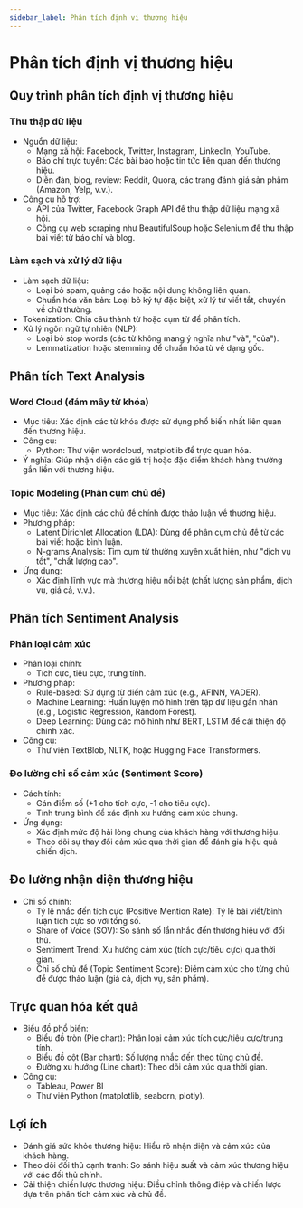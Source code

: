 ```yaml
---
sidebar_label: Phân tích định vị thương hiệu
---
```

# Phân tích định vị thương hiệu

## Quy trình phân tích định vị thương hiệu
### Thu thập dữ liệu
- Nguồn dữ liệu:
    - Mạng xã hội: Facebook, Twitter, Instagram, LinkedIn, YouTube.
    - Báo chí trực tuyến: Các bài báo hoặc tin tức liên quan đến thương hiệu.
    - Diễn đàn, blog, review: Reddit, Quora, các trang đánh giá sản phẩm (Amazon, Yelp, v.v.).
- Công cụ hỗ trợ:
    - API của Twitter, Facebook Graph API để thu thập dữ liệu mạng xã hội.
    - Công cụ web scraping như BeautifulSoup hoặc Selenium để thu thập bài viết từ báo chí và blog.
### Làm sạch và xử lý dữ liệu
- Làm sạch dữ liệu:
    - Loại bỏ spam, quảng cáo hoặc nội dung không liên quan.
    - Chuẩn hóa văn bản: Loại bỏ ký tự đặc biệt, xử lý từ viết tắt, chuyển về chữ thường.
- Tokenization: Chia câu thành từ hoặc cụm từ để phân tích.
- Xử lý ngôn ngữ tự nhiên (NLP):
    - Loại bỏ stop words (các từ không mang ý nghĩa như "và", "của").
    - Lemmatization hoặc stemming để chuẩn hóa từ về dạng gốc.
## Phân tích Text Analysis
### Word Cloud (đám mây từ khóa)
- Mục tiêu: Xác định các từ khóa được sử dụng phổ biến nhất liên quan đến thương hiệu.
- Công cụ:
    - Python: Thư viện wordcloud, matplotlib để trực quan hóa.
- Ý nghĩa: Giúp nhận diện các giá trị hoặc đặc điểm khách hàng thường gắn liền với thương hiệu.
### Topic Modeling (Phân cụm chủ đề)
- Mục tiêu: Xác định các chủ đề chính được thảo luận về thương hiệu.
- Phương pháp:
    - Latent Dirichlet Allocation (LDA): Dùng để phân cụm chủ đề từ các bài viết hoặc bình luận.
    - N-grams Analysis: Tìm cụm từ thường xuyên xuất hiện, như "dịch vụ tốt", "chất lượng cao".
- Ứng dụng:
    - Xác định lĩnh vực mà thương hiệu nổi bật (chất lượng sản phẩm, dịch vụ, giá cả, v.v.).
## Phân tích Sentiment Analysis
### Phân loại cảm xúc
- Phân loại chính:
    - Tích cực, tiêu cực, trung tính.
- Phương pháp:
    - Rule-based: Sử dụng từ điển cảm xúc (e.g., AFINN, VADER).
    - Machine Learning: Huấn luyện mô hình trên tập dữ liệu gắn nhãn (e.g., Logistic Regression, Random Forest).
    - Deep Learning: Dùng các mô hình như BERT, LSTM để cải thiện độ chính xác.
- Công cụ:
    - Thư viện TextBlob, NLTK, hoặc Hugging Face Transformers.
### Đo lường chỉ số cảm xúc (Sentiment Score)
- Cách tính:
    - Gán điểm số (+1 cho tích cực, -1 cho tiêu cực).
    - Tính trung bình để xác định xu hướng cảm xúc chung.
- Ứng dụng:
    - Xác định mức độ hài lòng chung của khách hàng với thương hiệu.
    - Theo dõi sự thay đổi cảm xúc qua thời gian để đánh giá hiệu quả chiến dịch.
## Đo lường nhận diện thương hiệu
- Chỉ số chính:
    - Tỷ lệ nhắc đến tích cực (Positive Mention Rate): Tỷ lệ bài viết/bình luận tích cực so với tổng số.
    - Share of Voice (SOV): So sánh số lần nhắc đến thương hiệu với đối thủ.
    - Sentiment Trend: Xu hướng cảm xúc (tích cực/tiêu cực) qua thời gian.
    - Chỉ số chủ đề (Topic Sentiment Score): Điểm cảm xúc cho từng chủ đề được thảo luận (giá cả, dịch vụ, sản phẩm).
## Trực quan hóa kết quả
- Biểu đồ phổ biến:
    - Biểu đồ tròn (Pie chart): Phân loại cảm xúc tích cực/tiêu cực/trung tính.
    - Biểu đồ cột (Bar chart): Số lượng nhắc đến theo từng chủ đề.
    - Đường xu hướng (Line chart): Theo dõi cảm xúc qua thời gian.
- Công cụ:
    - Tableau, Power BI
    - Thư viện Python (matplotlib, seaborn, plotly).
## Lợi ích
- Đánh giá sức khỏe thương hiệu: Hiểu rõ nhận diện và cảm xúc của khách hàng.
- Theo dõi đối thủ cạnh tranh: So sánh hiệu suất và cảm xúc thương hiệu với các đối thủ chính.
- Cải thiện chiến lược thương hiệu: Điều chỉnh thông điệp và chiến lược dựa trên phân tích cảm xúc và chủ đề.
